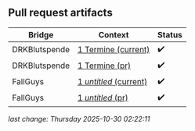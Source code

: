 ## Pull request artifacts
| Bridge | Context | Status |
| - | - | - |
| DRKBlutspende | [1 Termine (current)](https://User123698745.github.io/rss-bridge-artifacts/prs/1/DRKBlutspende_1_current.html) | ✔️ |
| DRKBlutspende | [1 Termine (pr)](https://User123698745.github.io/rss-bridge-artifacts/prs/1/DRKBlutspende_1_pr.html) | ✔️ |
| FallGuys | [1 *untitled* (current)](https://User123698745.github.io/rss-bridge-artifacts/prs/1/FallGuys_1_current.html) | ✔️ |
| FallGuys | [1 *untitled* (pr)](https://User123698745.github.io/rss-bridge-artifacts/prs/1/FallGuys_1_pr.html) | ✔️ |

*last change: Thursday 2025-10-30 02:22:11*